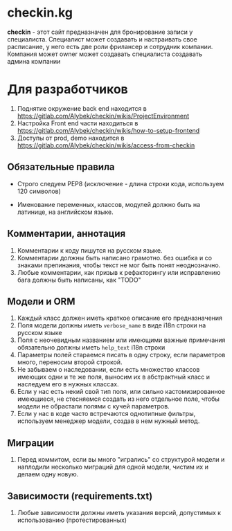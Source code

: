 # checkin.kg

**checkin** - этот сайт предназначен для бронирование записи у специалиста. Специалист может 
создавать и настраивать свое расписание, у него есть две роли фрилансер и сотрудник компании.
Компания может owner может создавать специалиста создавать админа компании

# Для разработчиков
1. Поднятие окружение back end находится в https://gitlab.com/Alybek/checkin/wikis/ProjectEnvironment
2. Настройка Front end части находиться в https://gitlab.com/Alybek/checkin/wikis/how-to-setup-frontend
3. Доступы от prod, demo находится в https://gitlab.com/Alybek/checkin/wikis/access-from-checkin

## Обязательные правила

 - Строго следуем PEP8 (исключение - длина строки кода, используем 120
   символов)

 - Именование переменных, классов, модулей должно быть на
   латинице, на английском языке.

## Комментарии, аннотация

 1. Комментарии к коду пишутся на русском языке.
 2. Комментарии должны быть написано грамотно. без ошибка и со знаками препинания, чтобы текст не мог быть понят неоднозначно.
 3. Любые комментарии, как призыв к рефакторингу или исправлению бага должны быть написаны, как "TODO"


## Модели и ORM

 1. Каждый класс должен иметь краткое описание его предназначения
 2. Поля модели должны иметь `verbose_name` в виде i18n строки на русском языке
 3. Поля с неочевидным названием или имеющими важные примечания обязательно должны иметь `help_text` i18n строки
 4. Параметры полей стараемся писать в одну строку, если параметров много,
    переносим второй строкой.
 5. Не забываем о наследовании, если есть множество классов имеющих одни и те же поля, выносим их в абстрактный класс и наследуем его в нужных классах.
 6. Если у нас есть некий свой тип поля, или сильно кастомизированное имеющиеся, не стесняемся создать из него отдельное поле, чтобы модели не обрастали полями с кучей параметров.
 7. Если у нас в коде часто встречаются однотипные фильтры,  используем менеджер модели, создав в нем нужный метод.

## Миграции

 1. Перед коммитом, если вы много "игрались" со структурой модели и
    наплодили несколько миграций для одной модели, чистим их и делаем
    одну новую.


## Зависимости (requirements.txt)

 1. Любые зависимости должны иметь указания версий, допустимых к использованию (протестированных)
